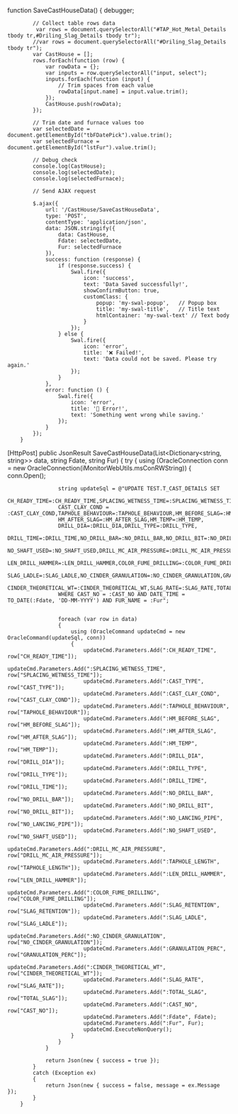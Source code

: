   function SaveCastHouseData() {
            debugger;

            // Collect table rows data
             var rows = document.querySelectorAll("#TAP_Hot_Metal_Details tbody tr,#Driling_Slag_Details tbody tr");
            //var rows = document.querySelectorAll("#Driling_Slag_Details tbody tr");
            var CastHouse = [];
            rows.forEach(function (row) {
                var rowData = {};
                var inputs = row.querySelectorAll("input, select");
                inputs.forEach(function (input) {
                    // Trim spaces from each value
                    rowData[input.name] = input.value.trim();
                });
                CastHouse.push(rowData);
            });

            // Trim date and furnace values too
            var selectedDate = document.getElementById("tbFDatePick").value.trim();
            var selectedFurnace = document.getElementById("lstFur").value.trim();

            // Debug check
            console.log(CastHouse);
            console.log(selectedDate);
            console.log(selectedFurnace);

            // Send AJAX request

            $.ajax({
                url: '/CastHouse/SaveCastHouseData',
                type: 'POST',
                contentType: 'application/json',
                data: JSON.stringify({
                    data: CastHouse,
                    Fdate: selectedDate,
                    Fur: selectedFurnace
                }),
                success: function (response) {
                    if (response.success) {
                        Swal.fire({
                            icon: 'success',
                            text: 'Data Saved successfully!',
                            showConfirmButton: true,
                            customClass: {
                                popup: 'my-swal-popup',   // Popup box
                                title: 'my-swal-title',   // Title text
                                htmlContainer: 'my-swal-text' // Text body
                            }
                        });
                    } else {
                        Swal.fire({
                            icon: 'error',
                            title: '❌ Failed!',
                            text: 'Data could not be saved. Please try again.'
                        });
                    }
                },
                error: function () {
                    Swal.fire({
                        icon: 'error',
                        title: '🚫 Error!',
                        text: 'Something went wrong while saving.'
                    });
                }
            });
        }
 [HttpPost]
        public JsonResult SaveCastHouseData(List<Dictionary<string, string>> data, string Fdate, string Fur)
        {
            try
            {
                using (OracleConnection conn = new OracleConnection(iMonitorWebUtils.msConRWString))
                {
                    conn.Open();

                    string updateSql = @"UPDATE TEST.T_CAST_DETAILS SET  
                    CH_READY_TIME=:CH_READY_TIME,SPLACING_WETNESS_TIME=:SPLACING_WETNESS_TIME,CAST_TYPE=:CAST_TYPE,
                    CAST_CLAY_COND = :CAST_CLAY_COND,TAPHOLE_BEHAVIOUR=:TAPHOLE_BEHAVIOUR,HM_BEFORE_SLAG=:HM_BEFORE_SLAG,
                    HM_AFTER_SLAG=:HM_AFTER_SLAG,HM_TEMP=:HM_TEMP,      
                    DRILL_DIA=:DRILL_DIA,DRILL_TYPE=:DRILL_TYPE,
                    DRILL_TIME=:DRILL_TIME,NO_DRILL_BAR=:NO_DRILL_BAR,NO_DRILL_BIT=:NO_DRILL_BIT,NO_LANCING_PIPE=:NO_LANCING_PIPE,
                    NO_SHAFT_USED=:NO_SHAFT_USED,DRILL_MC_AIR_PRESSURE=:DRILL_MC_AIR_PRESSURE,TAPHOLE_LENGTH=:TAPHOLE_LENGTH,
                    LEN_DRILL_HAMMER=:LEN_DRILL_HAMMER,COLOR_FUME_DRILLING=:COLOR_FUME_DRILLING,SLAG_RETENTION=:SLAG_RETENTION,
                    SLAG_LADLE=:SLAG_LADLE,NO_CINDER_GRANULATION=:NO_CINDER_GRANULATION,GRANULATION_PERC=:GRANULATION_PERC,
                    CINDER_THEORETICAL_WT=:CINDER_THEORETICAL_WT,SLAG_RATE=:SLAG_RATE,TOTAL_SLAG=:TOTAL_SLAG
                    WHERE CAST_NO = :CAST_NO AND DATE_TIME = TO_DATE(:Fdate, 'DD-MM-YYYY') AND FUR_NAME = :Fur";

                    
                    foreach (var row in data)
                    {
                        using (OracleCommand updateCmd = new OracleCommand(updateSql, conn))
                        {
                            updateCmd.Parameters.Add(":CH_READY_TIME", row["CH_READY_TIME"]);
                            updateCmd.Parameters.Add(":SPLACING_WETNESS_TIME", row["SPLACING_WETNESS_TIME"]);
                            updateCmd.Parameters.Add(":CAST_TYPE", row["CAST_TYPE"]);
                            updateCmd.Parameters.Add(":CAST_CLAY_COND", row["CAST_CLAY_COND"]);
                            updateCmd.Parameters.Add(":TAPHOLE_BEHAVIOUR", row["TAPHOLE_BEHAVIOUR"]);
                            updateCmd.Parameters.Add(":HM_BEFORE_SLAG", row["HM_BEFORE_SLAG"]);
                            updateCmd.Parameters.Add(":HM_AFTER_SLAG", row["HM_AFTER_SLAG"]);
                            updateCmd.Parameters.Add(":HM_TEMP", row["HM_TEMP"]);
                            updateCmd.Parameters.Add(":DRILL_DIA", row["DRILL_DIA"]);
                            updateCmd.Parameters.Add(":DRILL_TYPE", row["DRILL_TYPE"]);
                            updateCmd.Parameters.Add(":DRILL_TIME", row["DRILL_TIME"]);
                            updateCmd.Parameters.Add(":NO_DRILL_BAR", row["NO_DRILL_BAR"]);
                            updateCmd.Parameters.Add(":NO_DRILL_BIT", row["NO_DRILL_BIT"]);
                            updateCmd.Parameters.Add(":NO_LANCING_PIPE", row["NO_LANCING_PIPE"]);
                            updateCmd.Parameters.Add(":NO_SHAFT_USED", row["NO_SHAFT_USED"]);
                            updateCmd.Parameters.Add(":DRILL_MC_AIR_PRESSURE", row["DRILL_MC_AIR_PRESSURE"]);
                            updateCmd.Parameters.Add(":TAPHOLE_LENGTH", row["TAPHOLE_LENGTH"]);
                            updateCmd.Parameters.Add(":LEN_DRILL_HAMMER", row["LEN_DRILL_HAMMER"]);
                            updateCmd.Parameters.Add(":COLOR_FUME_DRILLING", row["COLOR_FUME_DRILLING"]);                           
                            updateCmd.Parameters.Add(":SLAG_RETENTION", row["SLAG_RETENTION"]);
                            updateCmd.Parameters.Add(":SLAG_LADLE", row["SLAG_LADLE"]);
                            updateCmd.Parameters.Add(":NO_CINDER_GRANULATION", row["NO_CINDER_GRANULATION"]);
                            updateCmd.Parameters.Add(":GRANULATION_PERC", row["GRANULATION_PERC"]);
                            updateCmd.Parameters.Add(":CINDER_THEORETICAL_WT", row["CINDER_THEORETICAL_WT"]);
                            updateCmd.Parameters.Add(":SLAG_RATE", row["SLAG_RATE"]);
                            updateCmd.Parameters.Add(":TOTAL_SLAG", row["TOTAL_SLAG"]);                            
                            updateCmd.Parameters.Add(":CAST_NO", row["CAST_NO"]);
                            updateCmd.Parameters.Add(":Fdate", Fdate);
                            updateCmd.Parameters.Add(":Fur", Fur);
                            updateCmd.ExecuteNonQuery();
                        }
                    }
                }

                return Json(new { success = true });
            }
            catch (Exception ex)
            {
                return Json(new { success = false, message = ex.Message });
            }
        }
